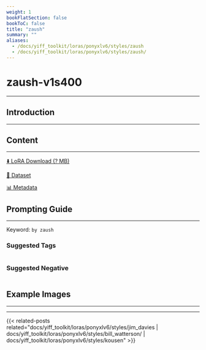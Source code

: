 ```yaml
---
weight: 1
bookFlatSection: false
bookToC: false
title: "zaush"
summary: ""
aliases:
  - /docs/yiff_toolkit/loras/ponyxlv6/styles/zaush
  - /docs/yiff_toolkit/loras/ponyxlv6/styles/zaush/
---
```


<!--markdownlint-disable MD025 MD033 -->

# zaush-v1s400

---

## Introduction

---

## Content

---

[⬇️ LoRA Download (? MB)]()

[📐 Dataset]()

[📊 Metadata]()

## Prompting Guide

---

Keyword: `by zaush`

### Suggested Tags

```md
```

### Suggested Negative

```md
```

## Example Images

---

<div class="image-grid">
  <div class="image-grid-container">
    <a href="">
    </a>
    <a href="">
    </a>
  </div>
</div>

---

{{< related-posts related="docs/yiff_toolkit/loras/ponyxlv6/styles/jim_davies | docs/yiff_toolkit/loras/ponyxlv6/styles/bill_watterson/ | docs/yiff_toolkit/loras/ponyxlv6/styles/kousen" >}}
